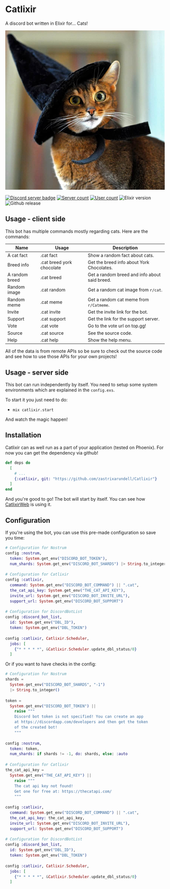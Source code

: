 # Catlixir
A discord bot written in Elixir for... Cats!

![Catlixir image](https://raw.githubusercontent.com/zastrixarundell/Catlixir/master/assets/catlixir.png "Catlixir")

[![Discord server badge](https://img.shields.io/discord/602112468961067011)](https://discord.gg/MdASH22) [![Server count](https://img.shields.io/endpoint?url=https%3A%2F%2Fcatlixir.gigalixirapp.com%2Fapi%2Fshield%2Fservers)](https://discordapp.com/api/oauth2/authorize?client_id=641309305227837440&permissions=0&scope=bot) [![User count](https://img.shields.io/endpoint?url=https%3A%2F%2Fcatlixir.gigalixirapp.com%2Fapi%2Fshield%2Fusers)](](https://discordapp.com/api/oauth2/authorize?client_id=641309305227837440&permissions=0&scope=bot)) ![Elixir version](https://img.shields.io/endpoint?url=https%3A%2F%2Fcatlixir.gigalixirapp.com%2Fapi%2Fshield%2Felixir) ![Github release](https://img.shields.io/github/v/release/zastrixarundell/catlixir)

## Usage - client side
This bot has multiple commands mostly regarding cats. Here are the commands:

|Name|Usage|Description|
|----|-----|-----------|
|A cat fact|.cat fact|Show a random fact about cats.|
|Breed info|.cat breed york chocolate|Get the breed info about York Chocolates.|
|A random breed|.cat breed|Get a random breed and info about said breed.|
|Random image|.cat random|Get a random cat image from `r/cat`.|
|Random meme|.cat meme|Get a random cat meme from `r/Catmeme`.|
|Invite|.cat invite|Get the invite link for the bot.|
|Support|.cat support|Get the link for the support server.|
|Vote|.cat vote|Go to the vote url on top.gg!|
|Source|.cat source|See the source code.|
|Help|.cat help|Show the help menu.

All of the data is from remote APIs so be sure to check out the source code and see how to use those APIs for your own projects!

## Usage - server side
This bot can run independently by itself. You need to setup some system environments which are explained in the `config.exs`. 

To start it you just need to do:
* `mix catlixir.start`

And watch the magic happen!

## Installation

Catlixir can as well run as a part of your application (tested on Phoenix). For now you can get the dependency via github!
```elixir
def deps do
  [
    # ...
    {:catlixir, git: "https://github.com/zastrixarundell/Catlixir"}
  ]
end
```
And you're good to go! The bot will start by itself. You can see how [CatlixirWeb](https://github.com/zastrixarundell/CatlixirWeb) is using it.

## Configuration
If you're using the bot, you can use this pre-made configuration so save you time:
```elixir
# Configuration for Nostrum
config :nostrum,
  token: System.get_env("DISCORD_BOT_TOKEN"),
  num_shards: System.get_env("DISCORD_BOT_SHARDS") |> String.to_integer()

# Configuration for Catlixir
config :catlixir,
  command: System.get_env("DISCORD_BOT_COMMAND") || ".cat",
  the_cat_api_key: System.get_env("THE_CAT_API_KEY"),
  invite_url: System.get_env("DISCORD_BOT_INVITE_URL"),
  support_url: System.get_env("DISCORD_BOT_SUPPORT")

# Configuration for DiscordBotList
config :discord_bot_list,
  id: System.get_env("DBL_ID"),
  token: System.get_env("DBL_TOKEN")

config :catlixir, Catlixir.Scheduler,
  jobs: [
    {"* * * * *", &Catlixir.Scheduler.update_dbl_status/0}
  ]
```
Or if you want to have checks in the config:
```elixir
# Configuration for Nostrum
shards =
  System.get_env("DISCORD_BOT_SHARDS", "-1")
  |> String.to_integer()

token =
  System.get_env("DISCORD_BOT_TOKEN") ||
    raise """
    Discord bot token is not specified! You can create an app
    at https://discordapp.com/developers and then get the token
    of the created bot!
    """

config :nostrum,
  token: token,
  num_shards: if shards != -1, do: shards, else: :auto

# Configuration for Catlixir
the_cat_api_key =
  System.get_env("THE_CAT_API_KEY") ||
    raise """
    The cat api key not found!
    Get one for free at: https://thecatapi.com/
    """

config :catlixir,
  command: System.get_env("DISCORD_BOT_COMMAND") || ".cat",
  the_cat_api_key: the_cat_api_key,
  invite_url: System.get_env("DISCORD_BOT_INVITE_URL"),
  support_url: System.get_env("DISCORD_BOT_SUPPORT")

# Configuration for DiscordBotList
config :discord_bot_list,
  id: System.get_env("DBL_ID"),
  token: System.get_env("DBL_TOKEN")

config :catlixir, Catlixir.Scheduler,
  jobs: [
    {"* * * * *", &Catlixir.Scheduler.update_dbl_status/0}
  ]
```

